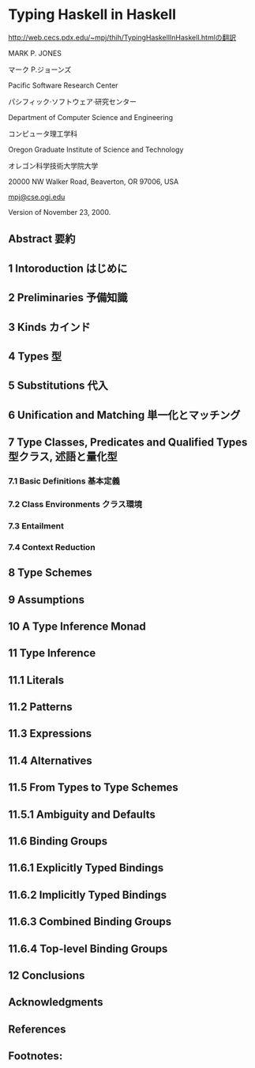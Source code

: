 # Typing Haskell in Haskell

http://web.cecs.pdx.edu/~mpj/thih/TypingHaskellInHaskell.htmlの翻訳


MARK P. JONES

マーク P.ジョーンズ

Pacific Software Research Center 

パシフィック·ソフトウェア·研究センター

Department of Computer Science and Engineering 

コンピュータ理工学科

Oregon Graduate Institute of Science and Technology 

オレゴン科学技術大学院大学

20000 NW Walker Road, Beaverton, OR 97006, USA

mpj@cse.ogi.edu

Version of November 23, 2000.


## Abstract 要約

## 1 Intoroduction はじめに

## 2 Preliminaries 予備知識

## 3  Kinds カインド

## 4  Types 型

## 5  Substitutions 代入

## 6  Unification and Matching 単一化とマッチング

## 7  Type Classes, Predicates and Qualified Types 型クラス, 述語と量化型

### 7.1  Basic Definitions 基本定義

### 7.2  Class Environments クラス環境

### 7.3  Entailment

### 7.4  Context Reduction

## 8  Type Schemes

## 9  Assumptions

## 10  A Type Inference Monad

## 11  Type Inference
## 11.1  Literals
## 11.2  Patterns
## 11.3  Expressions
## 11.4  Alternatives
## 11.5  From Types to Type Schemes
## 11.5.1  Ambiguity and Defaults
## 11.6  Binding Groups
## 11.6.1  Explicitly Typed Bindings
## 11.6.2  Implicitly Typed Bindings
## 11.6.3  Combined Binding Groups
## 11.6.4  Top-level Binding Groups
## 12  Conclusions
## Acknowledgments
## References
## Footnotes:
